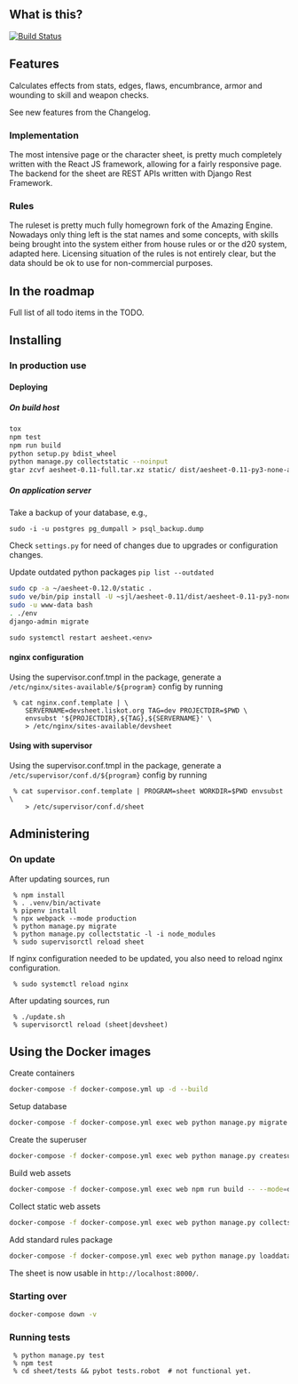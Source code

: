 ## What is this?

[![Build Status](https://travis-ci.org/sjlehtin/aesheet.svg?branch=master)](https://travis-ci.org/sjlehtin/aesheet)

## Features

Calculates effects from stats, edges, flaws, encumbrance, armor and
wounding to skill and weapon checks.

See new features from the Changelog.

### Implementation

The most intensive page or the character sheet, is pretty much
completely written with the React JS framework, allowing for a fairly
responsive page. The backend for the sheet are REST APIs written with
Django Rest Framework.

### Rules

The ruleset is pretty much fully homegrown fork of the Amazing Engine.
Nowadays only thing left is the stat names and some concepts, with
skills being brought into the system either from house rules or
or the d20 system, adapted here. Licensing situation of the rules is
not entirely clear, but the data should be ok to use for non-commercial
purposes.

## In the roadmap

Full list of all todo items in the TODO.

## Installing

### In production use

#### Deploying

##### On build host

```bash
tox
npm test
npm run build
python setup.py bdist_wheel
python manage.py collectstatic --noinput
gtar zcvf aesheet-0.11-full.tar.xz static/ dist/aesheet-0.11-py3-none-any.whl
```

##### On application server

Take a backup of your database, e.g.,

```shell
sudo -i -u postgres pg_dumpall > psql_backup.dump
```

Check `settings.py` for need of changes due to upgrades or configuration changes.

Update outdated python packages `pip list --outdated` 

```sh
sudo cp -a ~/aesheet-0.12.0/static .
sudo ve/bin/pip install -U ~sjl/aesheet-0.11/dist/aesheet-0.11-py3-none-any.whl
sudo -u www-data bash
. ./env
django-admin migrate
```

```shell
sudo systemctl restart aesheet.<env>
```

#### nginx configuration

Using the supervisor.conf.tmpl in the package, generate a
`/etc/nginx/sites-available/${program}` config by running

```
 % cat nginx.conf.template | \
    SERVERNAME=devsheet.liskot.org TAG=dev PROJECTDIR=$PWD \
    envsubst '${PROJECTDIR},${TAG},${SERVERNAME}' \
    > /etc/nginx/sites-available/devsheet
```

#### Using with supervisor

Using the supervisor.conf.tmpl in the package, generate a
`/etc/supervisor/conf.d/${program}` config by running

```
 % cat supervisor.conf.template | PROGRAM=sheet WORKDIR=$PWD envsubst \
    > /etc/supervisor/conf.d/sheet
```

## Administering

### On update

After updating sources, run

```
 % npm install
 % . .venv/bin/activate
 % pipenv install
 % npx webpack --mode production
 % python manage.py migrate
 % python manage.py collectstatic -l -i node_modules
 % sudo supervisorctl reload sheet
```

If nginx configuration needed to be updated, you also need to reload nginx configuration.


```
 % sudo systemctl reload nginx
```

After updating sources, run

```
 % ./update.sh
 % supervisorctl reload (sheet|devsheet)
```

## Using the Docker images

Create containers

```zsh
docker-compose -f docker-compose.yml up -d --build
```

Setup database

```zsh 
docker-compose -f docker-compose.yml exec web python manage.py migrate --noinput
```

Create the superuser

```zsh
docker-compose -f docker-compose.yml exec web python manage.py createsuperuser
```

Build web assets

```zsh
docker-compose -f docker-compose.yml exec web npm run build -- --mode=development
```

Collect static web assets

```zsh
docker-compose -f docker-compose.yml exec web python manage.py collectstatic --noinput --clear
```

Add standard rules package
```zsh
docker-compose -f docker-compose.yml exec web python manage.py loaddata basedata
```

The sheet is now usable in `http://localhost:8000/`.

### Starting over


```zsh
docker-compose down -v
```

### Running tests

```
 % python manage.py test
 % npm test
 % cd sheet/tests && pybot tests.robot  # not functional yet.
```

